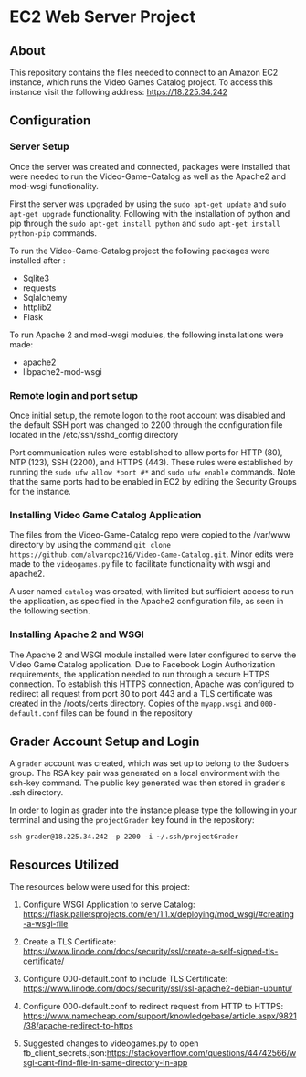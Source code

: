 # EC2 Web Server Project

## About

This repository contains the files needed to connect to an Amazon EC2 instance, which runs the Video Games Catalog project. To access this instance visit the following address: https://18.225.34.242

## Configuration

### Server Setup

Once the server was created and connected, packages were installed that were needed to run the Video-Game-Catalog as well as the Apache2 and mod-wsgi functionality.

First the server was upgraded by using the `sudo apt-get update` and `sudo apt-get upgrade` functionality. Following with the installation of python and pip through the `sudo apt-get install python` and `sudo apt-get install python-pip` commands.

To run the Video-Game-Catalog project the following packages were installed after :
  * Sqlite3
  * requests
  * Sqlalchemy
  * httplib2
  * Flask

To run Apache 2 and mod-wsgi modules, the following installations were made:
  * apache2
  * libpache2-mod-wsgi

### Remote login and port setup

Once initial setup, the remote logon to the root account was disabled and the default SSH port was changed to 2200 through the configuration file located in the /etc/ssh/sshd_config directory

Port communication rules were established to allow ports for HTTP (80), NTP (123), SSH (2200), and HTTPS (443). These rules were established by running the `sudo ufw allow *port #*` and `sudo ufw enable` commands. Note that the same ports had to be enabled in EC2 by editing the Security Groups for the instance.

### Installing Video Game Catalog Application

The files from the Video-Game-Catalog repo were copied to the /var/www directory by using the command `git clone https://github.com/alvaropc216/Video-Game-Catalog.git`. Minor edits were made to the `videogames.py` file to facilitate functionality with wsgi and apache2.

A user named `catalog` was created, with limited but sufficient access to run the application, as specified in the Apache2 configuration file, as seen in the following section.

### Installing Apache 2 and WSGI

The Apache 2 and WSGI module installed were later configured to serve the Video Game Catalog application. Due to Facebook Login Authorization requirements, the application needed to run through a secure HTTPS connection. To establish this HTTPS connection, Apache was configured to redirect all request from port 80 to port 443 and a TLS certificate was created in the /roots/certs directory. Copies of the `myapp.wsgi` and `000-default.conf` files can be found in the repository

## Grader Account Setup and Login

A `grader` account was created, which was set up to belong to the Sudoers group. The RSA key pair was generated on a local environment with the ssh-key command. The public key generated was then stored in grader's .ssh directory.

In order to login as grader into the instance please type the following in your terminal and using the `projectGrader` key found in the repository:

`ssh grader@18.225.34.242 -p 2200 -i ~/.ssh/projectGrader`

## Resources Utilized

The resources below were used for this project:

1. Configure WSGI Application to serve Catalog: https://flask.palletsprojects.com/en/1.1.x/deploying/mod_wsgi/#creating-a-wsgi-file

2. Create a TLS Certificate: https://www.linode.com/docs/security/ssl/create-a-self-signed-tls-certificate/

3. Configure 000-default.conf to include TLS Certificate: https://www.linode.com/docs/security/ssl/ssl-apache2-debian-ubuntu/

4. Configure 000-default.conf to redirect request from HTTP to HTTPS: https://www.namecheap.com/support/knowledgebase/article.aspx/9821/38/apache-redirect-to-https

5. Suggested changes to videogames.py to open fb_client_secrets.json:https://stackoverflow.com/questions/44742566/wsgi-cant-find-file-in-same-directory-in-app
